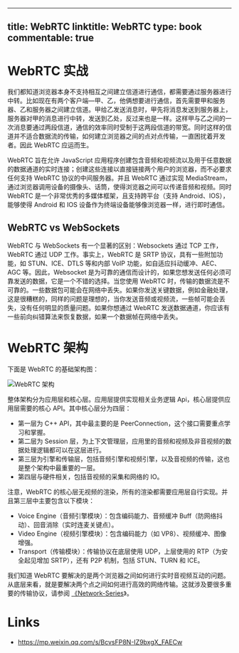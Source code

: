 
---
title: WebRTC
linktitle: WebRTC
type: book
commentable: true
---

# WebRTC 实战

我们都知道浏览器本身不支持相互之间建立信道进行通信，都需要通过服务器进行中转。比如现在有两个客户端—甲、乙，他俩想要进行通信，首先需要甲和服务器、乙和服务器之间建立信道。甲给乙发送消息时，甲先将消息发送到服务器上，服务器对甲的消息进行中转，发送到乙处，反过来也是一样。这样甲与乙之间的一次消息要通过两段信道，通信的效率同时受制于这两段信道的带宽。同时这样的信道并不适合数据流的传输，如何建立浏览器之间的点对点传输，一直困扰着开发者。因此 WebRTC 应运而生。

WebRTC 旨在允许 JavaScript 应用程序创建包含音频和视频流以及用于任意数据的数据通道的实时连接；创建这些连接以直接链接两个用户的浏览器，而不必要求任何支持 WebRTC 协议的中间服务器。并且 WebRTC 通过实现 MediaStream，通过浏览器调用设备的摄像头、话筒，使得浏览器之间可以传递音频和视频。同时 WebRTC 是一个非常优秀的多媒体框架，且支持跨平台（支持 Android、IOS），能够使得 Android 和 IOS 设备作为终端设备能够像浏览器一样，进行即时通信。

## WebRTC vs WebSockets

WebRTC 与 WebSockets 有一个显著的区别：Websockets 通过 TCP 工作，WebRTC 通过 UDP 工作。事实上，WebRTC 是 SRTP 协议，具有一些附加功能，如 STUN、ICE、DTLS 等和内部 VoIP 功能，如自适应抖动缓冲、AEC、AGC 等。因此，Websocket 是为可靠的通信而设计的，如果您想发送任何必须可靠发送的数据，它是一个不错的选择。当您使用 WebRTC 时，传输的数据流是不可靠的。一些数据包可能会在网络中丢失。如果你发送关键数据，例如金融处理，这是很糟糕的，同样的问题是理想的，当你发送音频或视频流，一些帧可能会丢失，没有任何明显的质量问题。如果你想通过 WebRTC 发送数据通道，你应该有一些前向纠错算法来恢复数据，如果一个数据帧在网络中丢失。

# WebRTC 架构

下面是 WebRTC 的基础架构图：

![WebRTC 架构](https://s3.ax1x.com/2020/11/13/D98DD1.png)

整体架构分为应用层和核心层。应用层提供实现相关业务逻辑 Api，核心层提供应用层需要的核心 API。其中核心层分为四层：

- 第一层为 C++ API，其中最主要的是 PeerConnection，这个接口需要重点学习和掌握。
- 第二层为 Session 层，为上下文管理层，应用里的音频和视频及非音视频的数据处理逻辑都可以在这层进行。
- 第三层为引擎和传输层，包括音频引擎和视频引擎，以及音视频的传输，这也是整个架构中最重要的一层。
- 第四层与硬件相关，包括音视频的采集和网络的 IO。

注意，WebRTC 的核心层无视频的渲染，所有的渲染都需要应用层自行实现。并且第三层中主要包含以下模块：

- Voice Engine（音频引擎模块）：包含编码能力、音频缓冲 Buff（防网络抖动）、回音消除（实时连麦关键点）。
- Video Engine（视频引擎模块）：包含编码能力（如 VP8）、视频缓冲、图像增强。
- Transport（传输模块）：传输协议在底层使用 UDP，上层使用的 RTP（为安全起见增加 SRTP），还有 P2P 机制，包括 STUN、TURN 和 ICE。

我们知道 WebRTC 要解决的是两个浏览器之间如何进行实时音视频互动的问题。从底层来看，就是要解决两个点之间如何进行高效的网络传输。这就涉及要很多重要的传输协议，请参阅 [《Network-Series](https://github.com/wx-chevalier/Network-Series?q=)》。

# Links

- https://mp.weixin.qq.com/s/BcvsFP8N-IZ9bxgX_FAECw

    